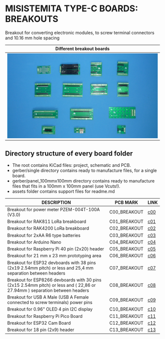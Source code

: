 
# MISISTEMITA TYPE-C BOARDS: BREAKOUTS

Breakout for converting electronic modules, to screw terminal connectors and 10.16 mm hole spacing

Different breakout boards                                           |
------------------------------------------------------------------------------------|
![](/c-breakouts/assets/img/breakouts.jpg)|


## Directory structure of every board folder

* The root contains KiCad files: project, schematic and PCB.
* gerber/single directory contains ready to manufacture files, for a single board.
* gerber/panel_100mmx100mm directory contains ready to manufacture files that fits in a 100mm x 100mm panel (use Vcuts!).
* assets folder contains support files for readme.md

| DESCRIPTION                                    | PCB MARK     | LINK                                     
|------------------------------------------------|--------------|------
| Breakout for power meter PZEM-004T-100A (V3.0) | C00_BREAKOUT | [c00](/c-breakouts/c00)
| Breakout for RAK811 LoRa breakboard            | C01_BREAKOUT | [c01](/c-breakouts/c01)
| Breakout for RAK4200 LoRa breakboard           | C02_BREAKOUT | [c02](/c-breakouts/c02)
| Breakout for 2xAA R6 type batteries            | C03_BREAKOUT | [c03](/c-breakouts/c03)
| Breakout for Arduino Nano                      | C04_BREAKOUT | [c04](/c-breakouts/c04)
| Breakout for Raspberry Pi 40 pin (2x20) header | C05_BREAKOUT | [c05](/c-breakouts/c05)
| Breakout for 21 mm x 23 mm prototyping area    | C06_BREAKOUT | [c06](/c-breakouts/c06)
| Breakout for ESP32 devboards with 38 pins (2x19 2.54mm pitch) or less and 25,4 mm separation between headers                | C07_BREAKOUT | [c07](/c-breakouts/c07) 
| Breakout for ESP8266 devboards with 30 pins (2x15 2.54mm pitch) or less and ( 22,86 or 27.94mm ) separation between headers | C08_BREAKOUT | [c08](/c-breakouts/c08)
| Breakout for USB A Male (USB A Female connected to screw terminals) power pins | C09_BREAKOUT | [c09](/c-breakouts/c09)
| Breakout for 0.96" OLED 4 pin I2C display      | C10_BREAKOUT | [c10](/c-breakouts/c10)
| Breakout for Raspberry Pi Pico Board           | C11_BREAKOUT | [c11](/c-breakouts/c11)
| Breakout for ESP32 Cam Board                   | C12_BREAKOUT | [c12](/c-breakouts/c12)
| Breakout for 18 pin (2x9) header               | C13_BREAKOUT | [c13](/c-breakouts/c13)

